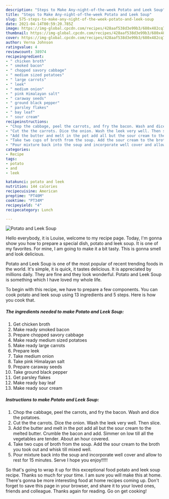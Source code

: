 ```yaml
---
description: "Steps to Make Any-night-of-the-week Potato and Leek Soup"
title: "Steps to Make Any-night-of-the-week Potato and Leek Soup"
slug: 575-steps-to-make-any-night-of-the-week-potato-and-leek-soup
date: 2021-04-14T00:59:20.785Z
image: https://img-global.cpcdn.com/recipes/428aaf538d3e99b3/680x482cq70/potato-and-leek-soup-recipe-main-photo.jpg
thumbnail: https://img-global.cpcdn.com/recipes/428aaf538d3e99b3/680x482cq70/potato-and-leek-soup-recipe-main-photo.jpg
cover: https://img-global.cpcdn.com/recipes/428aaf538d3e99b3/680x482cq70/potato-and-leek-soup-recipe-main-photo.jpg
author: Verna Johnson
ratingvalue: 4
reviewcount: 38974
recipeingredient:
- " chicken broth"
- " smoked bacon"
- " chopped savory cabbage"
- " medium sized potatoes"
- " large carrots"
- " leek"
- " medium onion"
- " pink Himalayan salt"
- " caraway seeds"
- " ground black pepper"
- " parsley flakes"
- " bay leaf"
- " sour cream"
recipeinstructions:
- "Chop the cabbage, peel the carrots, and fry the bacon. Wash and dice the potatoes."
- "Cut the the carrots. Dice the onion. Wash the leek very well. Then slice."
- "Add the butter and melt in the pot add all but the sour cream to the melted butter. Crumble the bacon and add. Simmer on low till all the vegetables are tender. About an hour covered."
- "Take two cups of broth from the soup. Add the sour cream to the broth you took out and whisk till mixed well."
- "Pour mixture back into the soup and incorporate well cover and allow to rest for 15 minutes. Serve I hope you enjoy!!!!!"
categories:
- Recipe
tags:
- potato
- and
- leek

katakunci: potato and leek 
nutrition: 144 calories
recipecuisine: American
preptime: "PT40M"
cooktime: "PT34M"
recipeyield: "4"
recipecategory: Lunch

---
```



![Potato and Leek Soup](https://img-global.cpcdn.com/recipes/428aaf538d3e99b3/680x482cq70/potato-and-leek-soup-recipe-main-photo.jpg)

Hello everybody, it is Louise, welcome to my recipe page. Today, I'm gonna show you how to prepare a special dish, potato and leek soup. It is one of my favorites. For mine, I am going to make it a bit tasty. This is gonna smell and look delicious.

Potato and Leek Soup is one of the most popular of recent trending foods in the world. It's simple, it is quick, it tastes delicious. It is appreciated by millions daily. They are fine and they look wonderful. Potato and Leek Soup is something which I have loved my whole life.




To begin with this recipe, we have to prepare a few components. You can cook potato and leek soup using 13 ingredients and 5 steps. Here is how you cook that.

<!--inarticleads1-->

##### The ingredients needed to make Potato and Leek Soup:

1. Get  chicken broth
1. Make ready  smoked bacon
1. Prepare  chopped savory cabbage
1. Make ready  medium sized potatoes
1. Make ready  large carrots
1. Prepare  leek
1. Take  medium onion
1. Take  pink Himalayan salt
1. Prepare  caraway seeds
1. Take  ground black pepper
1. Get  parsley flakes
1. Make ready  bay leaf
1. Make ready  sour cream




<!--inarticleads2-->

##### Instructions to make Potato and Leek Soup:

1. Chop the cabbage, peel the carrots, and fry the bacon. Wash and dice the potatoes.
1. Cut the the carrots. Dice the onion. Wash the leek very well. Then slice.
1. Add the butter and melt in the pot add all but the sour cream to the melted butter. Crumble the bacon and add. Simmer on low till all the vegetables are tender. About an hour covered.
1. Take two cups of broth from the soup. Add the sour cream to the broth you took out and whisk till mixed well.
1. Pour mixture back into the soup and incorporate well cover and allow to rest for 15 minutes. Serve I hope you enjoy!!!!!




So that's going to wrap it up for this exceptional food potato and leek soup recipe. Thanks so much for your time. I am sure you will make this at home. There's gonna be more interesting food at home recipes coming up. Don't forget to save this page in your browser, and share it to your loved ones, friends and colleague. Thanks again for reading. Go on get cooking!
